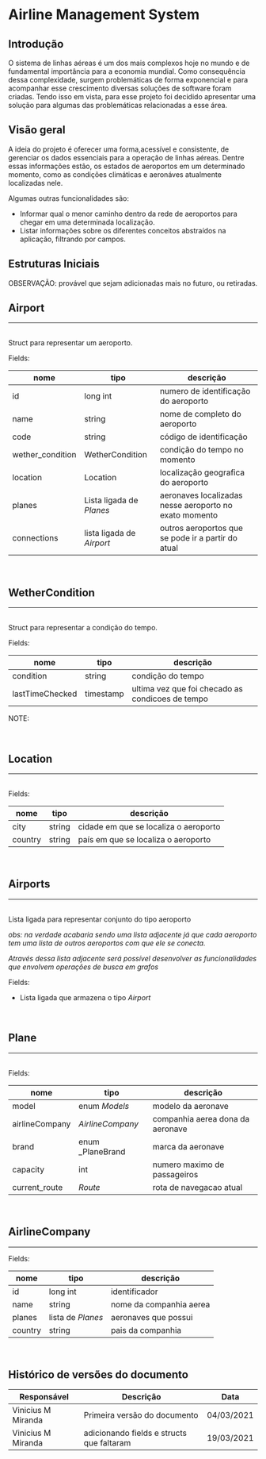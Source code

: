 # Airline Management System 

## Introdução

O sistema de linhas aéreas é um dos mais complexos hoje no mundo e de fundamental importância para a economia mundial. Como consequência dessa complexidade, surgem problemáticas de forma exponencial e para acompanhar esse crescimento diversas soluções de software foram criadas. Tendo isso em vista, para esse projeto foi decidido apresentar uma solução para algumas das problemáticas relacionadas a esse área.

## Visão geral

A ideia do projeto é oferecer uma forma,acessível e consistente, de gerenciar os dados essenciais para a operação de linhas aéreas. Dentre essas informações estão, os estados de aeroportos em um determinado momento, como as condições climáticas e aeronáves atualmente localizadas nele. 

Algumas outras funcionalidades são:
- Informar qual o menor caminho dentro da rede de aeroportos para chegar em uma determinada localização. 
- Listar informações sobre os diferentes conceitos abstraídos na aplicação, filtrando por campos.

## Estruturas Iniciais

OBSERVAÇÃO: provável que sejam adicionadas mais no futuro, ou retiradas.

## Airport
---
<br/>
Struct para representar um aeroporto.

Fields:

| nome                  | tipo                          | descrição                                                 |
| -------------         | -----------                   | ---                                                       |
| id                    | long int                      | numero de identificação do aeroporto                      |
| name                  | string                        | nome de completo  do aeroporto                            |
| code                  | string                        | código de identificação                                   |
| wether_condition      | WetherCondition               | condição do tempo no momento                              |
| location              | Location                      | localização geografica do aeroporto                       |
| planes                | Lista ligada de _Planes_      | aeronaves localizadas nesse aeroporto no exato momento    |
| connections           | lista ligada de _Airport_     | outros aeroportos que se pode ir a partir do atual        |
<br/>

## WetherCondition
---
<br/>
Struct para representar a condição do tempo.

Fields: 

| nome                  | tipo      | descrição                     |
| -------------         | ----------| ---                           |
| condition             | string    | condição do tempo             |
| lastTimeChecked       | timestamp | ultima vez que foi checado as condicoes de tempo |

NOTE:  


<br/>

## Location
---
<br/>
Fields: 

| nome                  | tipo                          | descrição                             |
| -------------         | -----------                   | ---                                   |
| city                  | string                        | cidade em que se localiza o aeroporto |
| country               | string                        | país em que se localiza o aeroporto   |

<br/>

## Airports 
---
<br/>
Lista ligada para representar conjunto do tipo aeroporto

_obs: na verdade acabaria sendo uma lista adjacente já que cada aeroporto tem uma lista de outros aeroportos com que ele se conecta._

_Através dessa lista adjacente será possível desenvolver as funcionalidades que envolvem operações de busca em grafos_

Fields:

- Lista ligada que armazena o tipo _Airport_

<br/>

## Plane
---
 
<br/>
Fields:

| nome                  | tipo                          | descrição                         |
| -------------         | -----------                   | ---                               |
|   model               | enum _Models_                 | modelo da aeronave                |
|   airlineCompany      | _AirlineCompany_              | companhia aerea dona da aeronave  |
| brand                 | enum _PlaneBrand              | marca da aeronave                 |
|   capacity            | int                           | numero maximo de passageiros      |
| current_route         | _Route_                       |  rota de navegacao atual          |

<br/>

## AirlineCompany
---
Fields: 

| nome                  | tipo                          | descrição              |
| -------------         | -----------                   | ---                    |
|   id                  |long int                       |identificador           |
|   name                | string                        | nome da companhia aerea|
| planes                | lista de _Planes_             | aeronaves que possui   |
| country               | string                        | pais da companhia      |


<br/>


## Histórico de versões do documento

| Responsável           | Descrição                                     |  Data             |
| -------------         | -----------                                   | ---               |
| Vinicius M Miranda    | Primeira versão do documento                  | 04/03/2021        |
| Vinicius M Miranda    | adicionando fields e structs que faltaram | 19/03/2021        |



